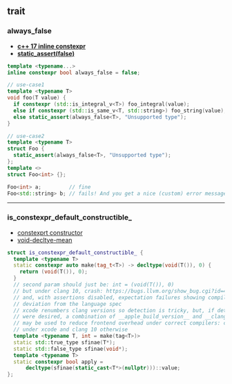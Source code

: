 ## **trait**

### always_false

- **[c++ 17 inline constexpr](https://stackoverflow.com/questions/49913011/are-all-constexpr-variable-implicitly-inline)**
- **[static_assert(false)](https://stackoverflow.com/questions/14637356/static-assert-fails-compilation-even-though-template-function-is-called-nowhere)**

```c++
template <typename...>
inline constexpr bool always_false = false;

// use-case1
template <typename T>
void foo(T value) {
  if constexpr (std::is_integral_v<T>) foo_integral(value);
  else if constexpr (std::is_same_v<T, std::string>) foo_string(value);
  else static_assert(always_false<T>, "Unsupported type");
}

// use-case2
template <typename T>
struct Foo {
  static_assert(always_false<T>, "Unsupported type");
};
template <>
struct Foo<int> {};

Foo<int> a;         // fine
Foo<std::string> b; // fails! And you get a nice (custom) error message

```
---
### **is_constexpr_default_constructible_**
- [constexprt constructor](https://stackoverflow.com/questions/31375381/does-specifying-constexpr-on-constructor-automatically-makes-all-objects-created)
- [void-decltye-mean](https://stackoverflow.com/questions/39279074/what-does-the-void-in-decltypevoid-mean-exactly)

```c++
struct is_constexpr_default_constructible_ {
  template <typename T>
  static constexpr auto make(tag_t<T>) -> decltype(void(T()), 0) {
    return (void(T()), 0);
  }
  // second param should just be: int = (void(T()), 0)
  // but under clang 10, crash: https://bugs.llvm.org/show_bug.cgi?id=47620
  // and, with assertions disabled, expectation failures showing compiler
  // deviation from the language spec
  // xcode renumbers clang versions so detection is tricky, but, if detection
  // were desired, a combination of __apple_build_version__ and __clang_major__
  // may be used to reduce frontend overhead under correct compilers: clang 12
  // under xcode and clang 10 otherwise
  template <typename T, int = make(tag<T>)>
  static std::true_type sfinae(T*);
  static std::false_type sfinae(void*);
  template <typename T>
  static constexpr bool apply =
      decltype(sfinae(static_cast<T*>(nullptr)))::value;
};

```
